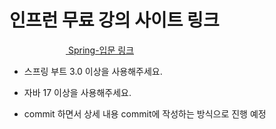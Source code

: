 # 인프런 무료 강의 사이트 링크

<img src="https://cdn.inflearn.com/assets/brand/logo.png" width="90px" height="15px" /><a href="https://www.inflearn.com/course/스프링-입문-스트링부트" target="_blank" >
<span >Spring-입문 링크</span></a>

* 스프링 부트 3.0 이상을 사용해주세요.
* 자바 17 이상을 사용해주세요.

* commit 하면서 상세 내용 commit에 작성하는 방식으로 진행 예정
